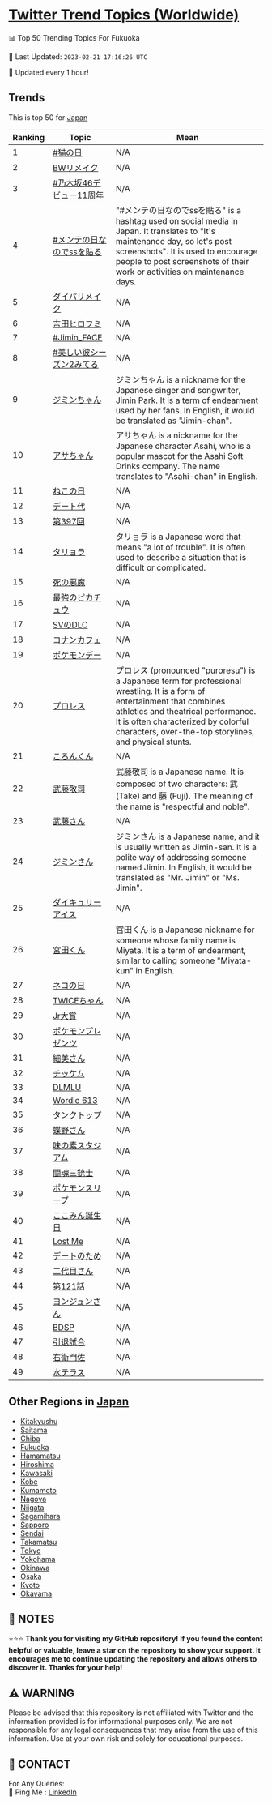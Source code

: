 [Twitter Trend Topics (Worldwide)](https://github.com/ErcinDedeoglu/Twitter-Trend-Topics)
==========


📊 Top 50 Trending Topics For Fukuoka

📆 Last Updated: `2023-02-21 17:16:26 UTC`

🔧 Updated every 1 hour!


## Trends

This is top 50 for [Japan](</Japan>)

| Ranking | Topic | Mean |
| ------- | ------------ | ------------ |
| 1 | [#猫の日](http://twitter.com/search?q=%23%e7%8c%ab%e3%81%ae%e6%97%a5) | N/A |
| 2 | [BWリメイク](http://twitter.com/search?q=BW%e3%83%aa%e3%83%a1%e3%82%a4%e3%82%af) | N/A |
| 3 | [#乃木坂46デビュー11周年](http://twitter.com/search?q=%23%e4%b9%83%e6%9c%a8%e5%9d%8246%e3%83%87%e3%83%93%e3%83%a5%e3%83%bc11%e5%91%a8%e5%b9%b4) | N/A |
| 4 | [#メンテの日なのでssを貼る](http://twitter.com/search?q=%23%e3%83%a1%e3%83%b3%e3%83%86%e3%81%ae%e6%97%a5%e3%81%aa%e3%81%ae%e3%81%a7ss%e3%82%92%e8%b2%bc%e3%82%8b) | "#メンテの日なのでssを貼る" is a hashtag used on social media in Japan. It translates to "It's maintenance day, so let's post screenshots". It is used to encourage people to post screenshots of their work or activities on maintenance days. |
| 5 | [ダイパリメイク](http://twitter.com/search?q=%e3%83%80%e3%82%a4%e3%83%91%e3%83%aa%e3%83%a1%e3%82%a4%e3%82%af) | N/A |
| 6 | [吉田ヒロフミ](http://twitter.com/search?q=%e5%90%89%e7%94%b0%e3%83%92%e3%83%ad%e3%83%95%e3%83%9f) | N/A |
| 7 | [#Jimin_FACE](http://twitter.com/search?q=%23Jimin_FACE) | N/A |
| 8 | [#美しい彼シーズン2みてる](http://twitter.com/search?q=%23%e7%be%8e%e3%81%97%e3%81%84%e5%bd%bc%e3%82%b7%e3%83%bc%e3%82%ba%e3%83%b32%e3%81%bf%e3%81%a6%e3%82%8b) | N/A |
| 9 | [ジミンちゃん](http://twitter.com/search?q=%e3%82%b8%e3%83%9f%e3%83%b3%e3%81%a1%e3%82%83%e3%82%93) | ジミンちゃん is a nickname for the Japanese singer and songwriter, Jimin Park. It is a term of endearment used by her fans. In English, it would be translated as "Jimin-chan". |
| 10 | [アサちゃん](http://twitter.com/search?q=%e3%82%a2%e3%82%b5%e3%81%a1%e3%82%83%e3%82%93) | アサちゃん is a nickname for the Japanese character Asahi, who is a popular mascot for the Asahi Soft Drinks company. The name translates to "Asahi-chan" in English. |
| 11 | [ねこの日](http://twitter.com/search?q=%e3%81%ad%e3%81%93%e3%81%ae%e6%97%a5) | N/A |
| 12 | [デート代](http://twitter.com/search?q=%e3%83%87%e3%83%bc%e3%83%88%e4%bb%a3) | N/A |
| 13 | [第397回](http://twitter.com/search?q=%e7%ac%ac397%e5%9b%9e) | N/A |
| 14 | [タリョラ](http://twitter.com/search?q=%e3%82%bf%e3%83%aa%e3%83%a7%e3%83%a9) | タリョラ is a Japanese word that means "a lot of trouble". It is often used to describe a situation that is difficult or complicated. |
| 15 | [死の悪魔](http://twitter.com/search?q=%e6%ad%bb%e3%81%ae%e6%82%aa%e9%ad%94) | N/A |
| 16 | [最強のピカチュウ](http://twitter.com/search?q=%e6%9c%80%e5%bc%b7%e3%81%ae%e3%83%94%e3%82%ab%e3%83%81%e3%83%a5%e3%82%a6) | N/A |
| 17 | [SVのDLC](http://twitter.com/search?q=SV%e3%81%aeDLC) | N/A |
| 18 | [コナンカフェ](http://twitter.com/search?q=%e3%82%b3%e3%83%8a%e3%83%b3%e3%82%ab%e3%83%95%e3%82%a7) | N/A |
| 19 | [ポケモンデー](http://twitter.com/search?q=%e3%83%9d%e3%82%b1%e3%83%a2%e3%83%b3%e3%83%87%e3%83%bc) | N/A |
| 20 | [プロレス](http://twitter.com/search?q=%e3%83%97%e3%83%ad%e3%83%ac%e3%82%b9) | プロレス (pronounced "puroresu") is a Japanese term for professional wrestling. It is a form of entertainment that combines athletics and theatrical performance. It is often characterized by colorful characters, over-the-top storylines, and physical stunts. |
| 21 | [ころんくん](http://twitter.com/search?q=%e3%81%93%e3%82%8d%e3%82%93%e3%81%8f%e3%82%93) | N/A |
| 22 | [武藤敬司](http://twitter.com/search?q=%e6%ad%a6%e8%97%a4%e6%95%ac%e5%8f%b8) | 武藤敬司 is a Japanese name. It is composed of two characters: 武 (Take) and 藤 (Fuji). The meaning of the name is "respectful and noble". |
| 23 | [武藤さん](http://twitter.com/search?q=%e6%ad%a6%e8%97%a4%e3%81%95%e3%82%93) | N/A |
| 24 | [ジミンさん](http://twitter.com/search?q=%e3%82%b8%e3%83%9f%e3%83%b3%e3%81%95%e3%82%93) | ジミンさん is a Japanese name, and it is usually written as Jimin-san. It is a polite way of addressing someone named Jimin. In English, it would be translated as "Mr. Jimin" or "Ms. Jimin". |
| 25 | [ダイキュリーアイス](http://twitter.com/search?q=%e3%83%80%e3%82%a4%e3%82%ad%e3%83%a5%e3%83%aa%e3%83%bc%e3%82%a2%e3%82%a4%e3%82%b9) | N/A |
| 26 | [宮田くん](http://twitter.com/search?q=%e5%ae%ae%e7%94%b0%e3%81%8f%e3%82%93) | 宮田くん is a Japanese nickname for someone whose family name is Miyata. It is a term of endearment, similar to calling someone "Miyata-kun" in English. |
| 27 | [ネコの日](http://twitter.com/search?q=%e3%83%8d%e3%82%b3%e3%81%ae%e6%97%a5) | N/A |
| 28 | [TWICEちゃん](http://twitter.com/search?q=TWICE%e3%81%a1%e3%82%83%e3%82%93) | N/A |
| 29 | [Jr大賞](http://twitter.com/search?q=Jr%e5%a4%a7%e8%b3%9e) | N/A |
| 30 | [ポケモンプレゼンツ](http://twitter.com/search?q=%e3%83%9d%e3%82%b1%e3%83%a2%e3%83%b3%e3%83%97%e3%83%ac%e3%82%bc%e3%83%b3%e3%83%84) | N/A |
| 31 | [細美さん](http://twitter.com/search?q=%e7%b4%b0%e7%be%8e%e3%81%95%e3%82%93) | N/A |
| 32 | [チッケム](http://twitter.com/search?q=%e3%83%81%e3%83%83%e3%82%b1%e3%83%a0) | N/A |
| 33 | [DLMLU](http://twitter.com/search?q=DLMLU) | N/A |
| 34 | [Wordle 613](http://twitter.com/search?q=Wordle+613) | N/A |
| 35 | [タンクトップ](http://twitter.com/search?q=%e3%82%bf%e3%83%b3%e3%82%af%e3%83%88%e3%83%83%e3%83%97) | N/A |
| 36 | [蝶野さん](http://twitter.com/search?q=%e8%9d%b6%e9%87%8e%e3%81%95%e3%82%93) | N/A |
| 37 | [味の素スタジアム](http://twitter.com/search?q=%e5%91%b3%e3%81%ae%e7%b4%a0%e3%82%b9%e3%82%bf%e3%82%b8%e3%82%a2%e3%83%a0) | N/A |
| 38 | [闘魂三銃士](http://twitter.com/search?q=%e9%97%98%e9%ad%82%e4%b8%89%e9%8a%83%e5%a3%ab) | N/A |
| 39 | [ポケモンスリープ](http://twitter.com/search?q=%e3%83%9d%e3%82%b1%e3%83%a2%e3%83%b3%e3%82%b9%e3%83%aa%e3%83%bc%e3%83%97) | N/A |
| 40 | [ここみん誕生日](http://twitter.com/search?q=%e3%81%93%e3%81%93%e3%81%bf%e3%82%93%e8%aa%95%e7%94%9f%e6%97%a5) | N/A |
| 41 | [Lost Me](http://twitter.com/search?q=Lost+Me) | N/A |
| 42 | [デートのため](http://twitter.com/search?q=%e3%83%87%e3%83%bc%e3%83%88%e3%81%ae%e3%81%9f%e3%82%81) | N/A |
| 43 | [二代目さん](http://twitter.com/search?q=%e4%ba%8c%e4%bb%a3%e7%9b%ae%e3%81%95%e3%82%93) | N/A |
| 44 | [第121話](http://twitter.com/search?q=%e7%ac%ac121%e8%a9%b1) | N/A |
| 45 | [ヨンジュンさん](http://twitter.com/search?q=%e3%83%a8%e3%83%b3%e3%82%b8%e3%83%a5%e3%83%b3%e3%81%95%e3%82%93) | N/A |
| 46 | [BDSP](http://twitter.com/search?q=BDSP) | N/A |
| 47 | [引退試合](http://twitter.com/search?q=%e5%bc%95%e9%80%80%e8%a9%a6%e5%90%88) | N/A |
| 48 | [右衛門佐](http://twitter.com/search?q=%e5%8f%b3%e8%a1%9b%e9%96%80%e4%bd%90) | N/A |
| 49 | [水テラス](http://twitter.com/search?q=%e6%b0%b4%e3%83%86%e3%83%a9%e3%82%b9) | N/A |



## Other Regions in [Japan](</Japan>)

* [Kitakyushu](</Japan/Kitakyushu.md>)
* [Saitama](</Japan/Saitama.md>)
* [Chiba](</Japan/Chiba.md>)
* [Fukuoka](</Japan/Fukuoka.md>)
* [Hamamatsu](</Japan/Hamamatsu.md>)
* [Hiroshima](</Japan/Hiroshima.md>)
* [Kawasaki](</Japan/Kawasaki.md>)
* [Kobe](</Japan/Kobe.md>)
* [Kumamoto](</Japan/Kumamoto.md>)
* [Nagoya](</Japan/Nagoya.md>)
* [Niigata](</Japan/Niigata.md>)
* [Sagamihara](</Japan/Sagamihara.md>)
* [Sapporo](</Japan/Sapporo.md>)
* [Sendai](</Japan/Sendai.md>)
* [Takamatsu](</Japan/Takamatsu.md>)
* [Tokyo](</Japan/Tokyo.md>)
* [Yokohama](</Japan/Yokohama.md>)
* [Okinawa](</Japan/Okinawa.md>)
* [Osaka](</Japan/Osaka.md>)
* [Kyoto](</Japan/Kyoto.md>)
* [Okayama](</Japan/Okayama.md>)



## 📝 NOTES

⭐⭐⭐ **Thank you for visiting my GitHub repository! If you found the content helpful or valuable, leave a star on the repository to show your support. It encourages me to continue updating the repository and allows others to discover it. Thanks for your help!**


## ⚠️ WARNING

Please be advised that this repository is not affiliated with Twitter and the information provided is for informational purposes only. We are not responsible for any legal consequences that may arise from the use of this information. Use at your own risk and solely for educational purposes.


## 📨 CONTACT

 For Any Queries:  
            🏓 Ping Me : [LinkedIn](https://www.linkedin.com/in/ercindedeoglu/)
